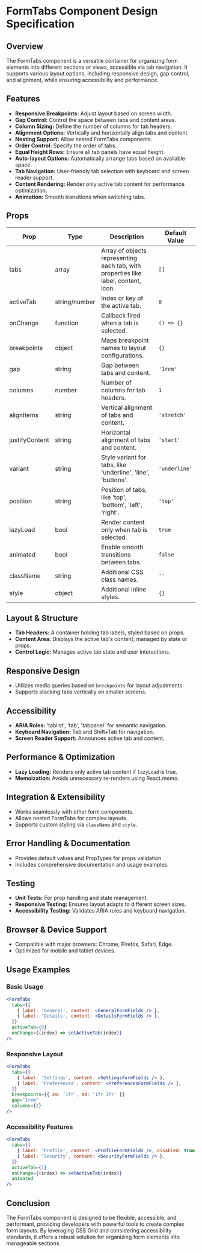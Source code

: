# FormTabs Component Design Specification

## Overview

The FormTabs component is a versatile container for organizing form elements into different sections or views, accessible via tab navigation. It supports various layout options, including responsive design, gap control, and alignment, while ensuring accessibility and performance.

## Features

- **Responsive Breakpoints:** Adjust layout based on screen width.
- **Gap Control:** Control the space between tabs and content areas.
- **Column Sizing:** Define the number of columns for tab headers.
- **Alignment Options:** Vertically and horizontally align tabs and content.
- **Nesting Support:** Allow nested FormTabs components.
- **Order Control:** Specify the order of tabs.
- **Equal Height Rows:** Ensure all tab panels have equal height.
- **Auto-layout Options:** Automatically arrange tabs based on available space.
- **Tab Navigation:** User-friendly tab selection with keyboard and screen reader support.
- **Content Rendering:** Render only active tab content for performance optimization.
- **Animation:** Smooth transitions when switching tabs.

## Props

| Prop              | Type             | Description                                                                 | Default Value       |
|-------------------|------------------|-----------------------------------------------------------------------------|---------------------|
| tabs              | array            | Array of objects representing each tab, with properties like label, content, icon. | `[]`                |
| activeTab         | string/number    | Index or key of the active tab.                                          | `0`                 |
| onChange          | function         | Callback fired when a tab is selected.                                    | `() => {}`           |
| breakpoints       | object           | Maps breakpoint names to layout configurations.                             | `{}`                |
| gap               | string           | Gap between tabs and content.                                             | `'1rem'`            |
| columns           | number           | Number of columns for tab headers.                                        | `1`                 |
| alignItems        | string           | Vertical alignment of tabs and content.                                   | `'stretch'`         |
| justifyContent    | string           | Horizontal alignment of tabs and content.                                 | `'start'`           |
| variant           | string           | Style variant for tabs, like 'underline', 'line', 'buttons'.               | `'underline'`       |
| position          | string           | Position of tabs, like 'top', 'bottom', 'left', 'right'.                  | `'top'`             |
| lazyLoad          | bool             | Render content only when tab is selected.                                 | `true`              |
| animated          | bool             | Enable smooth transitions between tabs.                                   | `false`             |
| className         | string           | Additional CSS class names.                                              | `''`                |
| style             | object           | Additional inline styles.                                               | `{}`                |

## Layout & Structure

- **Tab Headers:** A container holding tab labels, styled based on props.
- **Content Area:** Displays the active tab's content, managed by state or props.
- **Control Logic:** Manages active tab state and user interactions.

## Responsive Design

- Utilizes media queries based on `breakpoints` for layout adjustments.
- Supports stacking tabs vertically on smaller screens.

## Accessibility

- **ARIA Roles:** 'tablist', 'tab', 'tabpanel' for semantic navigation.
- **Keyboard Navigation:** Tab and Shift+Tab for navigation.
- **Screen Reader Support:** Announces active tab and content.

## Performance & Optimization

- **Lazy Loading:** Renders only active tab content if `lazyLoad` is true.
- **Memoization:** Avoids unnecessary re-renders using React.memo.

## Integration & Extensibility

- Works seamlessly with other form components.
- Allows nested FormTabs for complex layouts.
- Supports custom styling via `className` and `style`.

## Error Handling & Documentation

- Provides default values and PropTypes for props validation.
- Includes comprehensive documentation and usage examples.

## Testing

- **Unit Tests:** For prop handling and state management.
- **Responsive Testing:** Ensures layout adapts to different screen sizes.
- **Accessibility Testing:** Validates ARIA roles and keyboard navigation.

## Browser & Device Support

- Compatible with major browsers: Chrome, Firefox, Safari, Edge.
- Optimized for mobile and tablet devices.

## Usage Examples

### Basic Usage

```jsx
<FormTabs
  tabs={[
    { label: 'General', content: <GeneralFormFields /> },
    { label: 'Details', content: <DetailsFormFields /> },
  ]}
  activeTab={0}
  onChange={(index) => setActiveTab(index)}
/>
```

### Responsive Layout

```jsx
<FormTabs
  tabs={[
    { label: 'Settings', content: <SettingsFormFields /> },
    { label: 'Preferences', content: <PreferencesFormFields /> },
  ]}
  breakpoints={{ sm: '1fr', md: '1fr 1fr' }}
  gap="1rem"
  columns={2}
/>
```

### Accessibility Features

```jsx
<FormTabs
  tabs={[
    { label: 'Profile', content: <ProfileFormFields />, disabled: true },
    { label: 'Security', content: <SecurityFormFields /> },
  ]}
  activeTab={1}
  onChange={(index) => setActiveTab(index)}
  animated
/>
```

## Conclusion

The FormTabs component is designed to be flexible, accessible, and performant, providing developers with powerful tools to create complex form layouts. By leveraging CSS Grid and considering accessibility standards, it offers a robust solution for organizing form elements into manageable sections.